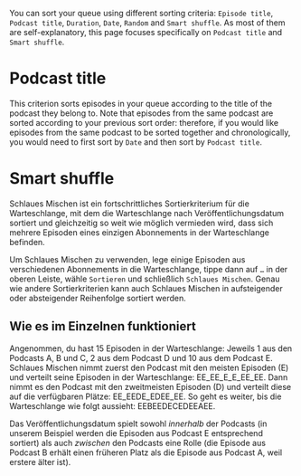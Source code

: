 You can sort your queue using different sorting criteria: `Episode title`, `Podcast title`, `Duration`, `Date`, `Random` and `Smart shuffle`. As most of them are self-explanatory, this page focuses specifically on `Podcast title` and `Smart shuffle`.

# Podcast title

This criterion sorts episodes in your queue according to the title of the podcast they belong to. Note that episodes from the same podcast are sorted according to your previous sort order: therefore, if you would like episodes from the same podcast to be sorted together and chronologically, you would need to first sort by `Date` and then sort by `Podcast title`.

# Smart shuffle

Schlaues Mischen ist ein fortschrittliches Sortierkriterium für die Warteschlange, mit dem die Warteschlange nach Veröffentlichungsdatum sortiert und gleichzeitig so weit wie möglich vermieden wird, dass sich mehrere Episoden eines einzigen Abonnements in der Warteschlange befinden.

Um Schlaues Mischen zu verwenden, lege einige Episoden aus verschiedenen Abonnements in die Warteschlange, tippe dann auf `…` in der oberen Leiste, wähle `Sortieren` und schließlich `Schlaues Mischen`. Genau wie andere Sortierkriterien kann auch Schlaues Mischen in aufsteigender oder absteigender Reihenfolge sortiert werden.

## Wie es im Einzelnen funktioniert

Angenommen, du hast 15 Episoden in der Warteschlange: Jeweils 1 aus den Podcasts A, B und C, 2 aus dem Podcast D und 10 aus dem Podcast E. Schlaues Mischen nimmt zuerst den Podcast mit den meisten Episoden (E) und verteilt seine Episoden in der Warteschlange: EE_EE_E_E_EE_EE. Dann nimmt es den Podcast mit den zweitmeisten Episoden (D) und verteilt diese auf die verfügbaren Plätze: EE_EEDE_EDEE_EE. So geht es weiter, bis die Warteschlange wie folgt aussieht: EEBEEDECEDEEAEE.

Das Veröffentlichungsdatum spielt sowohl *innerhalb* der Podcasts (in unserem Beispiel werden die Episoden aus Podcast E entsprechend sortiert) als auch *zwischen* den Podcasts eine Rolle (die Episode aus Podcast B erhält einen früheren Platz als die Episode aus Podcast A, weil erstere älter ist).
